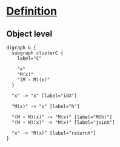 # [Definition](https://en.wikipedia.org/wiki/Monad_(category_theory)#Algebras_for_a_monad)


## Object level

```graphviz
digraph G {
  subgraph clusterC {
    label="C"

    "x"
    "M(x)"
    "(M ∘ M)(x)"
  }

  "x" -> "x" [label="idX"]

  "M(x)" -> "x" [label="h"]

  "(M ∘ M)(x)" -> "M(x)" [label="M(h)"]
  "(M ∘ M)(x)" -> "M(x)" [label="joinX"]

  "x" -> "M(x)" [label="returnX"]
}
```
